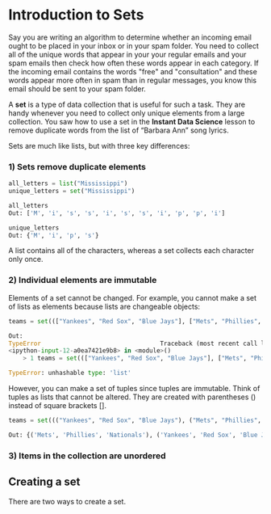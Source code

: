 # Introduction to Sets

Say you are writing an algorithm to determine whether an incoming email ought to be placed in your inbox or in your spam folder. You need to collect all of the unique words that appear in your your regular emails and your spam emails then check how often these words appear in each category. If the incoming email contains the words "free" and "consultation" and these words appear more often in spam than in regular messages, you know this email should be sent to your spam folder.

A **set** is a type of data collection that is useful for such a task. They are handy whenever you need to collect only unique elements from a large collection. You saw how to use a set in the **Instant Data Science** lesson to remove duplicate words from the list of “Barbara Ann” song lyrics.

Sets are much like lists, but with three key differences:


### 1) Sets remove duplicate elements

```python
all_letters = list("Mississippi")
unique_letters = set("Mississippi")
```

```python
all_letters
Out: ['M', 'i', 's', 's', 'i', 's', 's', 'i', 'p', 'p', 'i']
```

```python
unique_letters
Out: {'M', 'i', 'p', 's'}
```

A list contains all of the characters, whereas a set collects each character only once.


### 2) Individual elements are immutable

Elements of a set cannot be changed. For example, you cannot make a set of lists as elements because lists are changeable objects:

```python
teams = set((["Yankees", "Red Sox", "Blue Jays"], ["Mets", "Phillies", "Nationals"]))

Out:
TypeError                                 Traceback (most recent call last)
<ipython-input-12-a0ea7421e9b8> in <module>()
    > 1 teams = set((["Yankees", "Red Sox", "Blue Jays"], ["Mets", "Phillies", "Nationals"]))

TypeError: unhashable type: 'list'
```

However, you can make a set of tuples since tuples are immutable. Think of tuples as lists that cannot be altered. They are created with parentheses () instead of square brackets [].

```python
teams = set((("Yankees", "Red Sox", "Blue Jays"), ("Mets", "Phillies", "Nationals")))

Out: {('Mets', 'Phillies', 'Nationals'), ('Yankees', 'Red Sox', 'Blue Jays')}
```


### 3) Items in the collection are unordered


## Creating a set

There are two ways to create a set.
